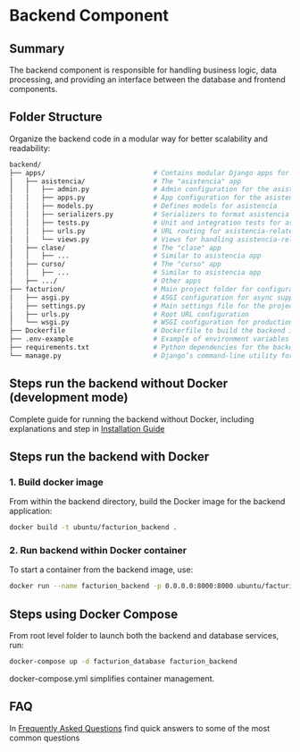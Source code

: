 # Backend Component

## Summary

The backend component is responsible for handling business logic, data processing, and providing an interface between the database and frontend components. 

## Folder Structure
Organize the backend code in a modular way for better scalability and readability:

```graphql
backend/
├── apps/                           # Contains modular Django apps for different business domains
│   ├── asistencia/                 # The "asistencia" app
│   │   ├── admin.py                # Admin configuration for the asistencia app
│   │   ├── apps.py                 # App configuration for the asistencia app
│   │   ├── models.py               # Defines models for asistencia
│   │   ├── serializers.py          # Serializers to format asistencia data for API responses
│   │   ├── tests.py                # Unit and integration tests for asistencia
│   │   ├── urls.py                 # URL routing for asistencia-related endpoints
│   │   └── views.py                # Views for handling asistencia-related requests
│   ├── clase/                      # The "clase" app
│   │   ├── ...                     # Similar to asistencia app
│   ├── curso/                      # The "curso" app
│   │   ├── ...                     # Similar to asistencia app
│   ├── .../                        # Other apps
├── facturion/                      # Main project folder for configuration and settings
│   ├── asgi.py                     # ASGI configuration for async support
│   ├── settings.py                 # Main settings file for the project
│   ├── urls.py                     # Root URL configuration
│   └── wsgi.py                     # WSGI configuration for production servers
├── Dockerfile                      # Dockerfile to build the backend image
├── .env-example                    # Example of environment variables for configuration
├── requirements.txt                # Python dependencies for the backend
└── manage.py                       # Django’s command-line utility for backend management

```

## Steps run the backend without Docker (development mode)

Complete guide for running the backend without Docker, including explanations and step in [Installation Guide](./INSTALLATION.md)

## Steps run the backend with Docker

### 1. Build docker image

From within the backend directory, build the Docker image for the backend application:

```bash
docker build -t ubuntu/facturion_backend .

```

### 2. Run backend within Docker container

To start a container from the backend image, use:

```bash
docker run --name facturion_backend -p 0.0.0.0:8000:8000 ubuntu/facturion_backend
```

## Steps using Docker Compose

From root level folder to launch both the backend and database services, run:

```bash
docker-compose up -d facturion_database facturion_backend
```

docker-compose.yml simplifies container management.

## FAQ

In [Frequently Asked Questions](./FAQ.md) find quick answers to some of the most common questions

